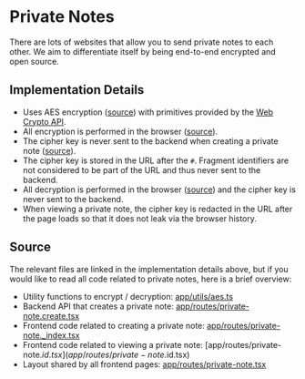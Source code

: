 # Private Notes

There are lots of websites that allow you to send private notes to each other. We aim to differentiate itself by being end-to-end encrypted and open source.

## Implementation Details

- Uses AES encryption ([source](app/utils/aes.ts)) with primitives provided by the [Web Crypto API](https://developer.mozilla.org/en-US/docs/Web/API/Web_Crypto_API).
- All encryption is performed in the browser ([source](app/routes/private-note._index.tsx#L68-L71)).
- The cipher key is never sent to the backend when creating a private note ([source](app/routes/private-note._index.tsx#L74-L80)).
- The cipher key is stored in the URL after the `#`. Fragment identifiers are not considered to be part of the URL and thus never sent to the backend.
- All decryption is performed in the browser ([source](app/routes/private-note.$id.tsx#L102-L111)) and the cipher key is never sent to the backend.
- When viewing a private note, the cipher key is redacted in the URL after the page loads so that it does not leak via the browser history.

## Source

The relevant files are linked in the implementation details above, but if you would like to read all code related to private notes, here is a brief overview:

- Utility functions to encrypt / decryption: [app/utils/aes.ts](app/utils/aes.ts)
- Backend API that creates a private note: [app/routes/private-note.create.tsx](app/routes/private-note.create.tsx)
- Frontend code related to creating a private note: [app/routes/private-note.\_index.tsx](app/routes/private-note._index.tsx)
- Frontend code related to viewing a private note: [app/routes/private-note.$id.tsx](app/routes/private-note.$id.tsx)
- Layout shared by all frontend pages: [app/routes/private-note.tsx](app/routes/private-note.tsx)
